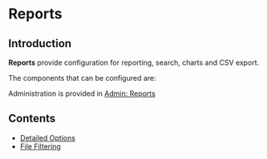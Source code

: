 # Reports

## Introduction

**Reports** provide configuration for reporting, search, charts and CSV export.

The components that can be configured are:

Administration is provided in [Admin: Reports](/admin/reports)

## Contents

- [Detailed Options](detailed_options.md)
- [File Filtering](file_filtering.md)
